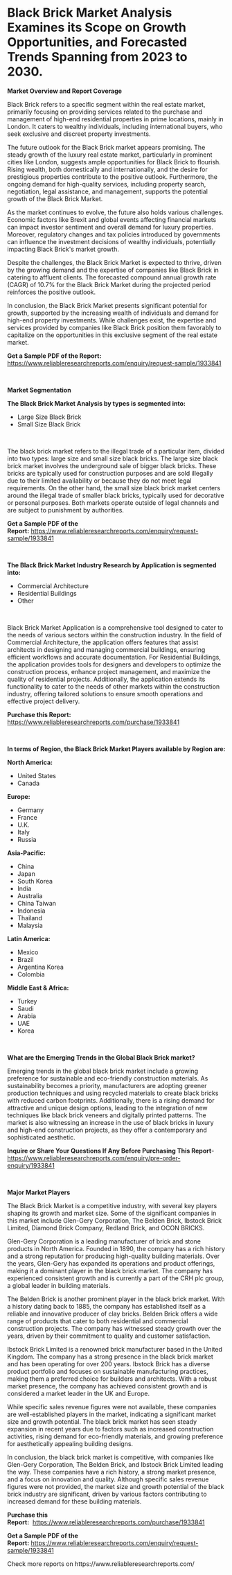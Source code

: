 <p><h1>Black Brick Market Analysis Examines its Scope on Growth Opportunities, and Forecasted Trends Spanning from 2023 to 2030.</h1></p><p><strong>Market Overview and Report Coverage</strong></p>
<p><p>Black Brick refers to a specific segment within the real estate market, primarily focusing on providing services related to the purchase and management of high-end residential properties in prime locations, mainly in London. It caters to wealthy individuals, including international buyers, who seek exclusive and discreet property investments.</p><p>The future outlook for the Black Brick market appears promising. The steady growth of the luxury real estate market, particularly in prominent cities like London, suggests ample opportunities for Black Brick to flourish. Rising wealth, both domestically and internationally, and the desire for prestigious properties contribute to the positive outlook. Furthermore, the ongoing demand for high-quality services, including property search, negotiation, legal assistance, and management, supports the potential growth of the Black Brick Market.</p><p>As the market continues to evolve, the future also holds various challenges. Economic factors like Brexit and global events affecting financial markets can impact investor sentiment and overall demand for luxury properties. Moreover, regulatory changes and tax policies introduced by governments can influence the investment decisions of wealthy individuals, potentially impacting Black Brick's market growth.</p><p>Despite the challenges, the Black Brick Market is expected to thrive, driven by the growing demand and the expertise of companies like Black Brick in catering to affluent clients. The forecasted compound annual growth rate (CAGR) of 10.7% for the Black Brick Market during the projected period reinforces the positive outlook.</p><p>In conclusion, the Black Brick Market presents significant potential for growth, supported by the increasing wealth of individuals and demand for high-end property investments. While challenges exist, the expertise and services provided by companies like Black Brick position them favorably to capitalize on the opportunities in this exclusive segment of the real estate market.</p></p>
<p><strong>Get a Sample PDF of the Report:</strong> <a href="https://www.reliableresearchreports.com/enquiry/request-sample/1933841">https://www.reliableresearchreports.com/enquiry/request-sample/1933841</a></p>
<p>&nbsp;</p>
<p><strong>Market Segmentation</strong></p>
<p><strong>The Black Brick Market Analysis by types is segmented into:</strong></p>
<p><ul><li>Large Size Black Brick</li><li>Small Size Black Brick</li></ul></p>
<p>&nbsp;</p>
<p><p>The black brick market refers to the illegal trade of a particular item, divided into two types: large size and small size black bricks. The large size black brick market involves the underground sale of bigger black bricks. These bricks are typically used for construction purposes and are sold illegally due to their limited availability or because they do not meet legal requirements. On the other hand, the small size black brick market centers around the illegal trade of smaller black bricks, typically used for decorative or personal purposes. Both markets operate outside of legal channels and are subject to punishment by authorities.</p></p>
<p><strong>Get a Sample PDF of the Report:</strong>&nbsp;<a href="https://www.reliableresearchreports.com/enquiry/request-sample/1933841">https://www.reliableresearchreports.com/enquiry/request-sample/1933841</a></p>
<p>&nbsp;</p>
<p><strong>The Black Brick Market Industry Research by Application is segmented into:</strong></p>
<p><ul><li>Commercial Architecture</li><li>Residential Buildings</li><li>Other</li></ul></p>
<p>&nbsp;</p>
<p><p>Black Brick Market Application is a comprehensive tool designed to cater to the needs of various sectors within the construction industry. In the field of Commercial Architecture, the application offers features that assist architects in designing and managing commercial buildings, ensuring efficient workflows and accurate documentation. For Residential Buildings, the application provides tools for designers and developers to optimize the construction process, enhance project management, and maximize the quality of residential projects. Additionally, the application extends its functionality to cater to the needs of other markets within the construction industry, offering tailored solutions to ensure smooth operations and effective project delivery.</p></p>
<p><strong>Purchase this Report:</strong>&nbsp; <a href="https://www.reliableresearchreports.com/purchase/1933841">https://www.reliableresearchreports.com/purchase/1933841</a></p>
<p>&nbsp;</p>
<p><strong>In terms of Region, the Black Brick Market Players available by Region are:</strong></p>
<p>
    <p> <strong> North America: </strong>
        <ul>
            <li>United States</li>
            <li>Canada</li>
        </ul>
        </p> 
    <p> <strong> Europe: </strong>
        <ul>
            <li>Germany</li>
            <li>France</li>
            <li>U.K.</li>
            <li>Italy</li>
            <li>Russia</li>
        </ul>
        </p> 
    <p> <strong> Asia-Pacific: </strong>
        <ul>
            <li>China</li>
            <li>Japan</li>
            <li>South Korea</li>
            <li>India</li>
            <li>Australia</li>
            <li>China Taiwan</li>
            <li>Indonesia</li>
            <li>Thailand</li>
            <li>Malaysia</li>
        </ul>
        </p> 
    <p> <strong> Latin America: </strong>
        <ul>
            <li>Mexico</li>
            <li>Brazil</li>
            <li>Argentina Korea</li>
            <li>Colombia</li>
        </ul>
        </p> 
    <p> <strong> Middle East & Africa: </strong>
        <ul>
            <li>Turkey</li>
            <li>Saudi</li>
            <li>Arabia</li>
            <li>UAE</li>
            <li>Korea</li>
        </ul>
    </p>
    </p>
<p>&nbsp;</p>
<p><strong>What are the Emerging Trends in the Global Black Brick market?</strong></p>
<p><p>Emerging trends in the global black brick market include a growing preference for sustainable and eco-friendly construction materials. As sustainability becomes a priority, manufacturers are adopting greener production techniques and using recycled materials to create black bricks with reduced carbon footprints. Additionally, there is a rising demand for attractive and unique design options, leading to the integration of new techniques like black brick veneers and digitally printed patterns. The market is also witnessing an increase in the use of black bricks in luxury and high-end construction projects, as they offer a contemporary and sophisticated aesthetic.</p></p>
<p><strong>Inquire or Share Your Questions If Any Before Purchasing This Report</strong>- <a href="https://www.reliableresearchreports.com/enquiry/pre-order-enquiry/1933841">https://www.reliableresearchreports.com/enquiry/pre-order-enquiry/1933841</a></p>
<p>&nbsp;</p>
<p><strong>Major Market Players</strong></p>
<p><p>The Black Brick Market is a competitive industry, with several key players shaping its growth and market size. Some of the significant companies in this market include Glen-Gery Corporation, The Belden Brick, Ibstock Brick Limited, Diamond Brick Company, Redland Brick, and OCON BRICKS.</p><p>Glen-Gery Corporation is a leading manufacturer of brick and stone products in North America. Founded in 1890, the company has a rich history and a strong reputation for producing high-quality building materials. Over the years, Glen-Gery has expanded its operations and product offerings, making it a dominant player in the black brick market. The company has experienced consistent growth and is currently a part of the CRH plc group, a global leader in building materials.</p><p>The Belden Brick is another prominent player in the black brick market. With a history dating back to 1885, the company has established itself as a reliable and innovative producer of clay bricks. Belden Brick offers a wide range of products that cater to both residential and commercial construction projects. The company has witnessed steady growth over the years, driven by their commitment to quality and customer satisfaction.</p><p>Ibstock Brick Limited is a renowned brick manufacturer based in the United Kingdom. The company has a strong presence in the black brick market and has been operating for over 200 years. Ibstock Brick has a diverse product portfolio and focuses on sustainable manufacturing practices, making them a preferred choice for builders and architects. With a robust market presence, the company has achieved consistent growth and is considered a market leader in the UK and Europe.</p><p>While specific sales revenue figures were not available, these companies are well-established players in the market, indicating a significant market size and growth potential. The black brick market has seen steady expansion in recent years due to factors such as increased construction activities, rising demand for eco-friendly materials, and growing preference for aesthetically appealing building designs.</p><p>In conclusion, the black brick market is competitive, with companies like Glen-Gery Corporation, The Belden Brick, and Ibstock Brick Limited leading the way. These companies have a rich history, a strong market presence, and a focus on innovation and quality. Although specific sales revenue figures were not provided, the market size and growth potential of the black brick industry are significant, driven by various factors contributing to increased demand for these building materials.</p></p>
<p><strong>Purchase this Report:</strong>&nbsp;&nbsp;<a href="https://www.reliableresearchreports.com/purchase/1933841">https://www.reliableresearchreports.com/purchase/1933841</a></p>
<p></p>
<p><strong>Get a Sample PDF of the Report:</strong>&nbsp;<a href="https://www.reliableresearchreports.com/enquiry/request-sample/1933841">https://www.reliableresearchreports.com/enquiry/request-sample/1933841</a></p>
<p>Check more reports on https://www.reliableresearchreports.com/</p>